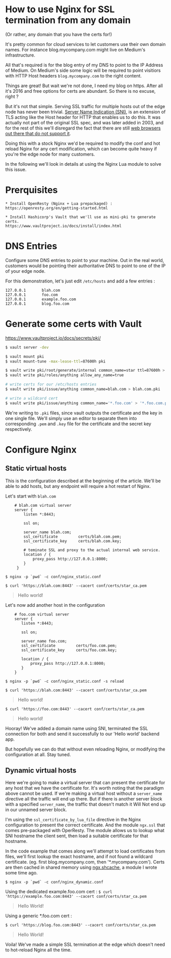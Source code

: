 How to use Nginx for SSL termination from any domain
====================================================

(Or rather, any domain that you have the certs for!)

It's pretty common for cloud services to let customers use their own
domain names. For instance blog.mycompany.com might live on Medium's
infrastructure.

All that's required is for the blog entry of my DNS to point to the IP
Address of Medium. On Medium's side some logic will be required to
point visitiors with HTTP Host headers `blog.mycompany.com` to the
right content.

Things are great! But wait we're not done, I need my blog on
https. After all it's 2016 and free options for certs are abundant. So
there is no excuse, right ?

But it's not that simple. Serving SSL traffic for multiple hosts out
of the edge node has never been
trivial. [Server Name Indication (SNI)](https://en.wikipedia.org/wiki/Server_Name_Indication),
is an extension of TLS acting like the Host header for HTTP that
enables us to do this. It was actually not part of the original SSL
spec, and was later added in 2003, and for the rest of this we'll
disregard the fact that there are still
[web browsers out there that do not support it](https://cloudflare.github.io/sni-visualization/).

Doing this with a stock Nginx we'd be required to modify the conf and
hot reload Nginx for any cert modification, which can become quite
heavy if you're the edge node for many customers.

In the following we'll look in details at using the Nginx Lua module
to solve this issue.

Prerquisites
============

    * Install OpenResty (Nginx + Lua prepackaged) :
    https://openresty.org/en/getting-started.html

    * Install Hashicorp's Vault that we'll use as mini-pki to generate certs.
    https://www.vaultproject.io/docs/install/index.html


DNS Entries
===========

Configure some DNS entries to point to your machine. Out in the real
world, customers would be pointing their authoritative DNS to point to
one of the IP of your edge node.

For this demonstration, let's just edit `/etc/hosts` and add a few entries :

```
127.0.0.1       blah.com
127.0.0.1       foo.com
127.0.0.1       example.foo.com
127.0.0.1       blog.foo.com
```


Generate some certs with Vault
==============================
https://www.vaultproject.io/docs/secrets/pki/

```sh
$ vault server -dev

$ vault mount pki
$ vault mount-tune -max-lease-ttl=87600h pki

$ vault write pki/root/generate/internal common_name=star ttl=87600h > star_ca.pub.pki
$ vault write pki/roles/anything allow_any_name=true

# write certs for our /etc/hosts entries
$ vault write pki/issue/anything common_name=blah.com > blah.com.pki

# write a wildcard cert
$ vault write pki/issue/anything common_name='*.foo.com' > '*.foo.com.pki'
```

We're writing to `.pki` files, since vault outputs the certificate and
the key in one single file. We'll simply use an editor to separate
them into corresponding `.pem` and `.key` file for the certificate and
the secret key respectively.


Configure Nginx
===============

Static virtual hosts
--------------------

This is the configuration described at the beginning of the article.
We'll be able to add hosts, but any endpoint will require a hot
restart of Nginx.

Let's start with `blah.com`

```nginx
    # blah.com virtual server
    server {
        listen *:8443;

        ssl on;

        server_name blah.com;
        ssl_certificate         certs/blah.com.pem;
        ssl_certificate_key     certs/blah.com.key;

        # teminate SSL and proxy to the actual internal web service.
        location / {
            proxy_pass http://127.0.0.1:8000;
        }
     }
```

``$ nginx -p `pwd` -c conf/nginx_static.conf``

`$ curl 'https://blah.com:8443' --cacert conf/certs/star_ca.pem`
> Hello world!


Let's now add another host in the configuration

```nginx
    # foo.com virtual server
    server {
       listen *:8443;

       ssl on;

       server_name foo.com;
       ssl_certificate         certs/foo.com.pem;
       ssl_certificate_key     certs/foo.com.key;

       location / {
           proxy_pass http://127.0.0.1:8000;
       }
    }
```

``$ nginx -p `pwd` -c conf/nginx_static.conf -s reload``

`$ curl 'https://blah.com:8443' --cacert conf/certs/star_ca.pem`
> Hello world!

`$ curl 'https://foo.com:8443' --cacert conf/certs/star_ca.pem`
> Hello world!

Hooray! We've added a domain name using SNI, terminated the SSL
connection for both and send it successfully to our 'Hello world'
backend app.

But hopefully we can do that without even reloading Nginx, or
modifying the configuration at all. Stay tuned.

Dynamic virtual hosts
---------------------

Here we're going to make a virtual server that can present the
certificate for any host that we have the certificate for. It's worth
noting that the paradigm above cannot be used. If we're making a
virtual host without a `server_name` directive all the traffic will
end up there. But if there is another server block with a specified
`server_name`, the traffic that doesn't match it Will Not end up in
our unnamed server block.

I'm using the `ssl_certificate_by_lua_file` directive in the Nginx
configuration to present the correct certificate. And the module
`ngx.ssl` that comes pre-packaged with OperResty. The module allows us
to lookup what SNI hostname the client sent, then load a suitable
certificate for that hostname.

In the code example that comes along we'll attempt to load
certificates from files, we'll first lookup the exact hostname, and if
not found a wildcard certificate. (eg. first blog.mycompany.com, then
'*.mycompany.com'). Certs are then cached in shared memory using
[ngx.shcache](https://github.com/mtourne/ngx.shcache), a module I
wrote some time ago.

``$ nginx -p `pwd` -c conf/nginx_dynamic.conf``

Using the dedicated example.foo.com cert :
`$ curl 'https://example.foo.com:8443' --cacert conf/certs/star_ca.pem`
> Hello World!

Using a generic *.foo.com cert :

`$ curl 'https://blog.foo.com:8443' --cacert conf/certs/star_ca.pem`
> Hello World!

Voila! We've made a simple SSL termination at the edge which doesn't
need to hot-reload Nginx all the time.
